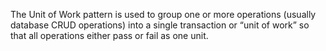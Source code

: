 The Unit of Work pattern is used to group one or more operations (usually database CRUD operations) into a single transaction or “unit of work” so that all operations either pass or fail as one unit.
